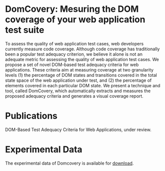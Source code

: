 DomCovery: Mesuring the DOM coverage of your web application test suite
============
To assess the quality of web application test cases, web developers currently measure code coverage. Although code coverage has traditionally been a popular test adequacy criterion, we believe it alone is not an adequate metric for assessing the quality of web application test cases. We propose a set of novel DOM-based test adequacy criteria for web applications. These criteria aim at measuring coverage at two granularity levels (1) the percentage of DOM states and transitions covered in the total state space of the web application under test, and (2) the percentage of elements covered in each particular DOM state. We present a technique and tool, called DomCovery, which automatically extracts and measures the proposed adequacy criteria and generates a visual coverage report. 


Publications
============
DOM-Based Test Adequacy Criteria for Web Applications, under review.


Experimental Data
============
The experimental data of Domcovery is available for [download](http://salt.ece.ubc.ca/software/domcovery/).
 
